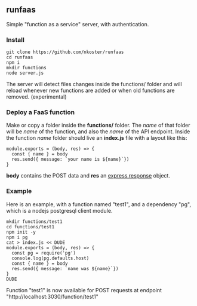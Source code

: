## runfaas

Simple "function as a service" server, with authentication.

### Install

```
git clone https://github.com/nkoster/runfaas
cd runfaas
npm i
mkdir functions
node server.js
```

The server will detect files changes inside the functions/ folder
and will reload whenever new functions are added or when old functions are removed. (experimental)

### Deploy a FaaS function

Make or copy a folder inside the **functions/** folder.
The *name* of that folder will be *name* of the function, and also the *name* of the API endpoint.
Inside the function *name* folder should live an **index.js** file with a layout like this:

```
module.exports = (body, res) => {
  const { name } = body
  res.send({ message: `your name is ${name}`})
}
```

**body** contains the POST data and **res** an [express response](https://expressjs.com/en/api.html#res) object.

### Example

Here is an example, with a function named "test1", and a dependency "pg", which is a nodejs postgresql client module.

```
mkdir functions/test1
cd functions/test1
npm init -y
npm i pg
cat > index.js << DUDE
module.exports = (body, res) => {
  const pg = require('pg')
  console.log(pg.defaults.host)
  const { name } = body
  res.send({ message: `name was ${name}`})
}
DUDE
```

Function "test1" is now available for POST requests at endpoint "http://localhost:3030/function/test1"
